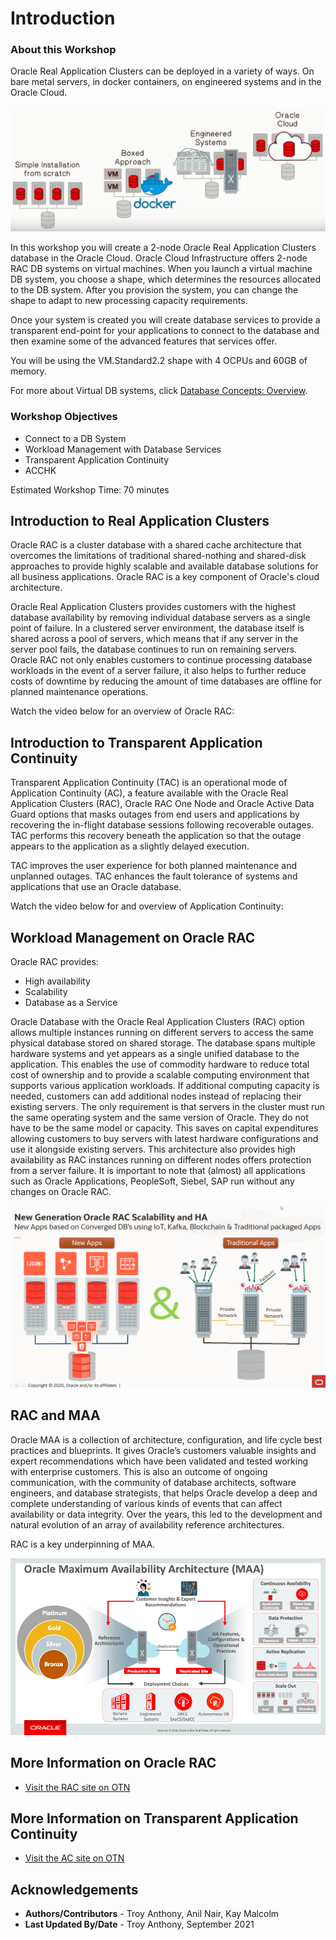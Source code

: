 # Introduction

### About this Workshop
Oracle Real Application Clusters can be deployed in a variety of ways. On bare metal servers, in docker containers, on engineered systems and in the Oracle Cloud.

![](./images/rac-deployment.png " ")

In this workshop you will create a 2-node Oracle Real Application Clusters database in the Oracle Cloud. Oracle Cloud Infrastructure offers 2-node RAC DB systems on virtual machines. When you launch a virtual machine DB system, you choose a shape, which determines the resources allocated to the DB system. After you provision the system, you can change the shape to adapt to new processing capacity requirements.

Once your system is created you will create database services to provide a transparent end-point for your applications to connect to the database and then examine some of the advanced features that services offer.

You will be using the VM.Standard2.2 shape with 4 OCPUs and 60GB of memory.

For more about Virtual DB systems, click [Database Concepts: Overview](https://docs.cloud.oracle.com/en-us/iaas/Content/Database/Concepts/overview.htm).

### Workshop Objectives
- Connect to a DB System
- Workload Management with Database Services
- Transparent Application Continuity
- ACCHK

Estimated Workshop Time:  70 minutes

## Introduction to Real Application Clusters ##
Oracle RAC is a cluster database with a shared cache architecture that overcomes the limitations of traditional shared-nothing and shared-disk approaches to provide highly scalable and available database solutions for all business applications. Oracle RAC is a key component of Oracle's cloud architecture.

Oracle Real Application Clusters provides customers with the highest database availability by removing individual database servers as a single point of failure. In a clustered server environment, the database itself is shared across a pool of servers, which means that if any server in the server pool fails, the database continues to run on remaining servers. Oracle RAC not only enables customers to continue processing database workloads in the event of a server failure, it also helps to further reduce costs of downtime by reducing the amount of time databases are offline for planned maintenance operations.

Watch the video below for an overview of Oracle RAC:

[](youtube:CbIGJs_eNtI)

## Introduction to Transparent Application Continuity ##
Transparent Application Continuity (TAC) is an operational mode of Application Continuity (AC), a feature available with the Oracle Real Application Clusters (RAC), Oracle RAC One Node and Oracle Active Data Guard options that masks outages from end users and applications by recovering the in-flight database sessions following recoverable outages. TAC performs this recovery beneath the application so that the outage appears to the application as a slightly delayed execution.

TAC improves the user experience for both planned maintenance and unplanned outages. TAC enhances the fault tolerance of systems and applications that use an Oracle database.

Watch the video below for and overview of Application Continuity:

[](youtube:dIMgaujSydQ)

## Workload Management on Oracle RAC

Oracle RAC provides:
* High availability
* Scalability
* Database as a Service

Oracle Database with the Oracle Real Application Clusters (RAC) option allows multiple instances running on different servers to access the same physical database stored on shared storage. The database spans multiple hardware systems and yet appears as a single unified database to the application. This enables the use of commodity hardware to reduce total cost of ownership and to provide a scalable computing environment that supports various application workloads. If additional computing capacity is needed, customers can add additional nodes instead of replacing their existing servers. The only requirement is that servers in the cluster must run the same operating system and the same version of Oracle. They do not have to be the same model or capacity. This saves on capital expenditures allowing customers to buy servers with latest hardware configurations and use it alongside existing servers. This architecture also provides high availability as RAC instances running on different nodes offers protection from a server failure. It is important to note that (almost) all applications such as Oracle Applications, PeopleSoft, Siebel, SAP run without any changes on Oracle RAC.

![](./images/RACConvergedDB.png " ")

## RAC and MAA
Oracle MAA is a collection of architecture, configuration, and life cycle best practices and blueprints. It gives Oracle’s customers valuable insights and expert recommendations which have been validated and tested working with enterprise customers. This is also an outcome of ongoing communication, with the community of database architects, software engineers, and database strategists, that helps Oracle develop a deep and complete understanding of various kinds of events that can affect availability or data integrity. Over the years, this led to the development and natural evolution of an array of availability reference architectures.

RAC is a key underpinning of MAA.

![](./images/maa_overview.png " ")

## More Information on Oracle RAC

* [Visit the RAC site on OTN](https://www.oracle.com/database/technologies/rac.html)

## More Information on Transparent Application Continuity

* [Visit the AC site on OTN](https://www.oracle.com/goto/ac)

## Acknowledgements

- **Authors/Contributors** - Troy Anthony, Anil Nair, Kay Malcolm
- **Last Updated By/Date** - Troy Anthony, September 2021
